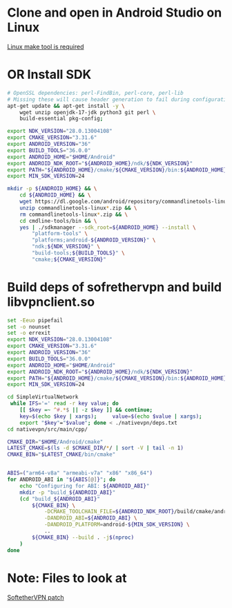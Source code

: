 # Clone and open in Android Studio on Linux 
[Linux make tool is required](https://github.com/antnn/SimpleVirtualNetwork/blob/b2b660cf6ed07ee14527e375b763712a29600edd/nativevpn/src/main/cpp/cmake/modules/FindOpenSSL.cmake#L42)
# OR Install SDK
```bash
# OpenSSL dependencies: perl-FindBin, perl-core, perl-lib
# Missing these will cause header generation to fail during configuration in Android Studio
apt-get update && apt-get install -y \
    wget unzip openjdk-17-jdk python3 git perl \
    build-essential pkg-config;

export NDK_VERSION="28.0.13004108"
export CMAKE_VERSION="3.31.6"
export ANDROID_VERSION="36"
export BUILD_TOOLS="36.0.0"
export ANDROID_HOME="$HOME/Android"
export ANDROID_NDK_ROOT="${ANDROID_HOME}/ndk/${NDK_VERSION}"
export PATH="${ANDROID_HOME}/cmake/${CMAKE_VERSION}/bin:${ANDROID_HOME}/cmdline-tools/bin:${PATH}"
export MIN_SDK_VERSION=24

mkdir -p ${ANDROID_HOME} && \
    cd ${ANDROID_HOME} && \
    wget https://dl.google.com/android/repository/commandlinetools-linux-11076708_latest.zip && \
    unzip commandlinetools-linux*.zip && \
    rm commandlinetools-linux*.zip && \
    cd cmdline-tools/bin && \
    yes | ./sdkmanager --sdk_root=${ANDROID_HOME} --install \
        "platform-tools" \
        "platforms;android-${ANDROID_VERSION}" \
        "ndk;${NDK_VERSION}" \
        "build-tools;${BUILD_TOOLS}" \
        "cmake;${CMAKE_VERSION}"
```
# Build deps of sofrethervpn and build libvpnclient.so
```bash
set -Eeuo pipefail
set -o nounset
set -o errexit
export NDK_VERSION="28.0.13004108"
export CMAKE_VERSION="3.31.6"
export ANDROID_VERSION="36"
export BUILD_TOOLS="36.0.0"
export ANDROID_HOME="$HOME/Android"
export ANDROID_NDK_ROOT="${ANDROID_HOME}/ndk/${NDK_VERSION}"
export PATH="${ANDROID_HOME}/cmake/${CMAKE_VERSION}/bin:${ANDROID_HOME}/cmdline-tools/bin:${PATH}"
export MIN_SDK_VERSION=24

cd SimpleVirtualNetwork
 while IFS='=' read -r key value; do
    [[ $key =~ ^#.*$ || -z $key ]] && continue;     
    key=$(echo $key | xargs);     value=$(echo $value | xargs);     
    export "$key"="$value"; done < ./nativevpn/deps.txt 
cd nativevpn/src/main/cpp/

CMAKE_DIR="$HOME/Android/cmake"
LATEST_CMAKE=$(ls -d $CMAKE_DIR/*/ | sort -V | tail -n 1)
CMAKE_BIN="$LATEST_CMAKE/bin/cmake"


ABIS=("arm64-v8a" "armeabi-v7a" "x86" "x86_64")
for ANDROID_ABI in "${ABIS[@]}"; do
    echo "Configuring for ABI: ${ANDROID_ABI}"
    mkdir -p "build_${ANDROID_ABI}"
    (cd "build_${ANDROID_ABI}"
        ${CMAKE_BIN} \
            -DCMAKE_TOOLCHAIN_FILE=${ANDROID_NDK_ROOT}/build/cmake/android.toolchain.cmake \
            -DANDROID_ABI=${ANDROID_ABI} \
            -DANDROID_PLATFORM=android-${MIN_SDK_VERSION} \
            ..
        ${CMAKE_BIN} --build . -j$(nproc)
    )
done
```

# Note: Files to look at
[SoftetherVPN patch](https://github.com/antnn/SimpleVirtualNetwork/blob/main/nativevpn/src/main/cpp/deps/softethervpn.patch) 

